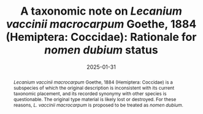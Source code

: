 ---
title: 'A taxonomic note on <i>Lecanium vaccinii macrocarpum</i> Goethe, 1884 (Hemiptera: Coccidae): Rationale for <i>nomen dubium</i> status'
date: '2025-01-31'
doi: ''
journal: Insecta Mundi
issue: '1101'
pagination: '1–2'
zoobank: 'urn:lsid:zoobank.org:pub:A7F62908-80A0-41ED-9B79-1AAD64C3BA04'
authors:
  - first_name: 'Rhys J.L.'
    last_name: 'Campo'
    affiliation: 'Division of Plant Industry, Florida State Collection of Arthropods, 1911 SW 34th St., Gainesville, FL 32608, USA'
    email: 'rhys.campo@fdacs.gov'

  - first_name: 'Barbara D.'
    last_name: 'Denno'
    affiliation: 'Systematic Entomology Laboratory, Agricultural Research Service, USDA, Rm. 328, Bldg. 003, Beltsville, MD 20705, USA'
    email: 'barbara.denno@usda.gov'

  - first_name: 'Douglas R.'
    last_name: 'Miller'
    affiliation: 'Systematic Entomology Laboratory, Agricultural Research Service, USDA, Rm. 328, Bldg. 003, Beltsville, MD 20705, USA'
    email: 'rtchok@gmail.com'

download: ''

supplementary:

keywords: 
  - Sternorrhyncha
  - Coccomorpha
  - taxonomy

categories:
  - Hemiptera
  - Coccidae
  
references:
  - authors: Fernald ME.
    year: 1903
    title: 'Species without description or not recognizable. p. 324–329. In: Fernald ME. A catalogue of the Coccidae of the world. Press of Carpenter & Morehouse; Amherst, MA'
    pages: 360 p
    doi: 
    url: 
    access: 

  - authors: García Morales M, Denno BD, Miller DR, Miller GL, Ben-Dov Y, Hardy NB.
    year: 2016
    title: 'ScaleNet: A literature-based model of scale insect biology and systematics.'
    pages: 
    doi: 
    url: http://scalenet.info
    access: (Last accessed October 16, 2024.)

  - authors: Goethe R.
    year: 1884
    title: 'Beobachtungen über Schildläuse und deren Feinde, angestellt an Obstbäumen und Reben im Rheingau. Jahrbücher des Nassauischen Vereins für Naturkunde 37'
    pages: 107–131
    doi: 
    url: 
    access: 

  - authors: ICZN [International Commission on Zoological Nomenclature].
    year: 1999
    title: 'International code of zoological nomenclature. Fourth edition. International Trust for Zoological Nomenclature; London, UK'
    pages: 306 p
    doi: 
    url: 
    access: 

  - authors: Kaltenbach JH.
    year: 1874
    title: 'XLII. Familie. Haidekrautgewächse. Ericaceae. p. 409–422. In: Kaltenbach JH. Die Pflanzenfeinde aus der Klasse der Insekten. Julius Hoffman; Stuttgart, Germany'
    pages: 848 p
    doi: 
    url: 
    access: 

  - authors: Lindinger L.
    year: 1935
    title: 'Die nunmehr gültigen Namen der Arten in meinem ‚Schildläusebuch‘ und in den ‚Schildläusen der Mitteleuropäischen Gewächshäuser‘. Entomologisches Jahrbuch 44'
    pages: 127–149
    doi: 
    url: 
    access: 

abstract: '<i>Lecanium vaccinii macrocarpum </i>Goethe, 1884 (Hemiptera: Coccidae) is a subspecies of which the original description is inconsistent with its current taxonomic placement, and its recorded synonymy with other species is questionable. The original type material is likely lost or destroyed. For these reasons, <i>L. vaccinii macrocarpum </i>is proposed to be treated as <i>nomen dubium</i>.'

---